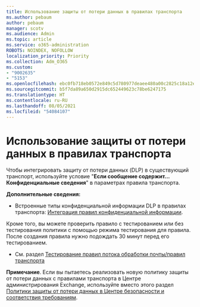 ```yaml
---
title: Использование защиты от потери данных в правилах транспорта
ms.author: pebaum
author: pebaum
manager: scotv
ms.audience: Admin
ms.topic: article
ms.service: o365-administration
ROBOTS: NOINDEX, NOFOLLOW
localization_priority: Priority
ms.collection: Adm_O365
ms.custom:
- "9002635"
- "5153"
ms.openlocfilehash: ebc0fb718eb0572e849c5d780977deaee480a00c2825c18a12e4d2212342f17a
ms.sourcegitcommit: b5f7da89a650d2915dc652449623c78be6247175
ms.translationtype: HT
ms.contentlocale: ru-RU
ms.lasthandoff: 08/05/2021
ms.locfileid: "54084107"
---
```

# <a name="using-dlp-in-transport-rules"></a>Использование защиты от потери данных в правилах транспорта

Чтобы интегрировать защиту от потери данных (DLP) в существующий транспорт, используйте условие "**Если сообщение содержит... Конфиденциальные сведения**" в параметрах правила транспорта.

**Дополнительные сведения:**

- Встроенные типы конфиденциальной информации DLP в правилах транспорта: [Интеграция правил конфиденциальной информации](https://docs.microsoft.com/exchange/security-and-compliance/data-loss-prevention/integrate-sensitive-information-rules).

Кроме того, вы можете проверить правило с тестированием или без тестирования политики с помощью режима тестирования для правила.  После создания правила нужно подождать 30 минут перед его тестированием.

- См. раздел [Тестирование правил потока обработки почты/правил транспорта](https://docs.microsoft.com/exchange/security-and-compliance/mail-flow-rules/test-mail-flow-rules)

**Примечание**. Если вы пытаетесь реализовать новую политику защиты от потери данных с правилами транспорта в Центре администрирования Exchange, используйте вместо этого раздел [Политики защиты от потери данных в Центре безопасности и соответствия требованиям](https://docs.microsoft.com/microsoft-365/compliance/data-loss-prevention-policies?view=o365-worldwide).
